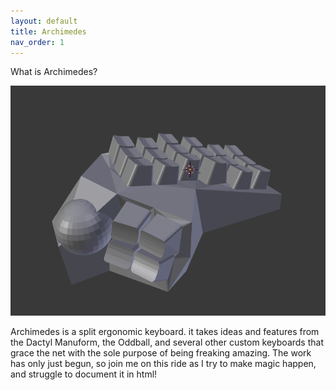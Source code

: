 ```yaml
---
layout: default
title: Archimedes
nav_order: 1
---
```


What is Archimedes?

<img src="https://github.com/SpandexWizard/Archimedes/blob/main/archimedes%20v.05.PNG" alt="very early prototype, with temporary trackball placement">

Archimedes is a split ergonomic keyboard. it takes ideas and features from the Dactyl Manuform, the Oddball, and several other custom keyboards that grace the net with the sole purpose of being freaking amazing. The work has only just begun, so join me on this ride as I try to make magic happen, and struggle to document it in html!
